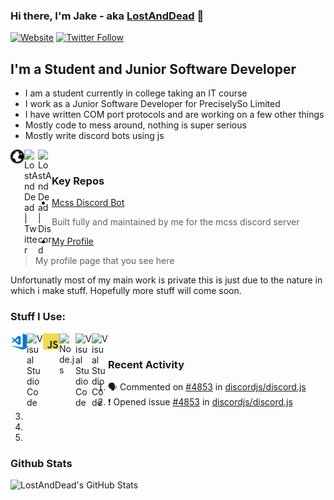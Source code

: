 ### Hi there, I'm Jake - aka [LostAndDead][website] 👋

[![Website](https://img.shields.io/website?label=lostanddead.co.uk&style=for-the-badge&url=https%3A%2F%2Flostanddead.co.uk)](https://lostanddead.co.uk)
[![Twitter Follow](https://img.shields.io/twitter/follow/lostanddead9001?color=1DA1F2&logo=twitter&style=for-the-badge)](https://twitter.com/intent/follow?original_referer=https%3A%2F%2Fgithub.com%2Flostanddead9001&screen_name=lostanddead9001)

## I'm a Student and Junior Software Developer

- I am a student currently in college taking an IT course
- I work as a Junior Software Developer for PreciselySo Limited
- I have written COM port protocols and are working on a few other things
- Mostly code to mess around, nothing is super serious
- Mostly write discord bots using js

[<img align="left" alt="LostAndDead.com" width="22px" src="https://raw.githubusercontent.com/iconic/open-iconic/master/svg/globe.svg" />][website]
[<img align="left" alt="LostAndDead | Twitter" width="22px" src="https://cdn.jsdelivr.net/npm/simple-icons@v3/icons/twitter.svg" />][twitter]
[<img align="left" alt="LostAndDead | Discord" width="22px" src="https://cdn.jsdelivr.net/npm/simple-icons@v3/icons/instagram.svg" />][discord]

<br />

### Key Repos

- [Mcss Discord Bot](https://github.com/mcserversoft/DiscordBot)
> Built fully and maintained by me for the mcss discord server
- [My Profile](https://github.com/LostAndDead/LostAndDead)
> My profile page that you see here


Unfortunatly most of my main work is private
this is just due to the nature in which i make
stuff. Hopefully more stuff will come soon.

### Stuff I Use:

[<img align="left" alt="Visual Studio Code" width="26px" src="https://raw.githubusercontent.com/github/explore/80688e429a7d4ef2fca1e82350fe8e3517d3494d/topics/visual-studio-code/visual-studio-code.png" />][vscode]
[<img align="left" alt="Visual Studio Code" width="26px" src="https://cdn.iconscout.com/icon/free/png-256/visual-studio-569577.png" />][vs]
[<img align="left" alt="JavaScript" width="26px" src="https://raw.githubusercontent.com/github/explore/80688e429a7d4ef2fca1e82350fe8e3517d3494d/topics/javascript/javascript.png" />][js]
[<img align="left" alt="Node.js" width="26px" src="https://avatars3.githubusercontent.com/u/9950313?s=200&v=4" />][nodejs]
[<img align="left" alt="Visual Studio Code" width="26px" src="https://cdn.iconscout.com/icon/free/png-256/java-43-569305.png" />][java]
[<img align="left" alt="Visual Studio Code" width="26px" src="https://dashboard.snapcraft.io/site_media/appmedia/2018/11/frame256.png" />][netbeans]

<br />

### Recent Activity
<!--START_SECTION:activity-->
1. 🗣 Commented on [#4853](https://github.com/discordjs/discord.js/issues/4853) in [discordjs/discord.js](https://github.com/discordjs/discord.js)
2. ❗️ Opened issue [#4853](https://github.com/discordjs/discord.js/issues/4853) in [discordjs/discord.js](https://github.com/discordjs/discord.js)
3.
4.
5.
<!--END_SECTION:activity-->


### Github Stats

<img align="left" alt="LostAndDead's GitHub Stats" src="https://github-readme-stats.vercel.app/api?username=LostAndDead&show_icons=true&hide_border=true" />

[website]: https://lostanddead.co.uk
[twitter]: https://twitter.com/lostanddead9001
[discord]: https://discord.bio/p/lostndead
[vscode]: https://code.visualstudio.com/
[vs]: https://visualstudio.microsoft.com/
[js]: https://www.javascript.com/
[nodejs]: https://nodejs.org/en/
[java]: https://www.java.com/en/download/
[netbeans]: https://netbeans.org/